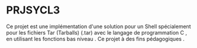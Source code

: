 # PRJSYCL3

Ce projet est une implémentation d'une solution pour un Shell spécialement pour les fichiers Tar (Tarballs) (.tar) avec le langage de programmation C , en utilisant les fonctions bas niveau . Ce projet à des fins pédagogiques .